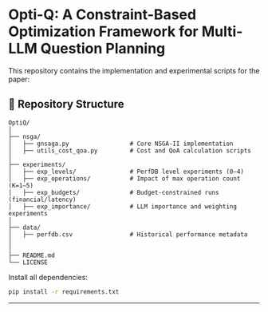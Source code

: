 # Opti-Q: A Constraint-Based Optimization Framework for Multi-LLM Question Planning

This repository contains the implementation and experimental scripts for the paper:

## 🧩 Repository Structure

```
OptiQ/
│
├── nsga/
│   ├── gnsaga.py                 # Core NSGA-II implementation
│   ├── utils_cost_qoa.py         # Cost and QoA calculation scripts
│
├── experiments/
│   ├── exp_levels/               # PerfDB level experiments (0–4)
│   ├── exp_operations/           # Impact of max operation count (K=1–5)
│   ├── exp_budgets/              # Budget-constrained runs (financial/latency)
│   ├── exp_importance/           # LLM importance and weighting experiments
│
├── data/
│   ├── perfdb.csv                # Historical performance metadata
│  
│
├── README.md
└── LICENSE
```



Install all dependencies:
```bash
pip install -r requirements.txt
```
---


